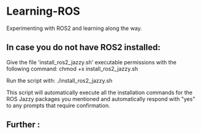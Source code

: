 # Learning-ROS
Experimenting with ROS2 and learning along the way. 


## In case you do not have ROS2 installed:

Give the file 'install_ros2_jazzy.sh' executable permissions with the following command:
    chmod +x install_ros2_jazzy.sh

Run the script with:
    ./install_ros2_jazzy.sh

This script will automatically execute all the installation commands for the ROS Jazzy packages you mentioned and automatically respond with "yes" to any prompts that require confirmation. 


## Further : 